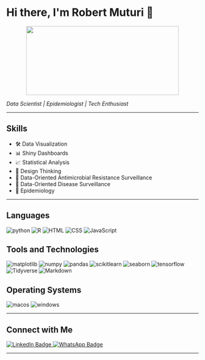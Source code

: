 # Hi there, I'm Robert Muturi 👋

<div align='center'>
  <img src="https://media.giphy.com/media/QpVUMRUJGokfqXyfa1/giphy.gif" width="400" height="180" />
</div>

*Data Scientist | Epidemiologist | Tech Enthusiast*

---

## Skills
- 🛠️ Data Visualization
- 📊 Shiny Dashboards
- 📈 Statistical Analysis
- 🎨 Design Thinking
- 🦠 Data-Oriented Antimicrobial Resistance Surveillance
- 🧬 Data-Oriented Disease Surveillance
- 🔬 Epidemiology 

---

## Languages
![python](https://img.shields.io/badge/Python-FFD43B?style=for-the-badge&logo=python&logoColor=blue)
![R](https://img.shields.io/badge/R-276DC3?style=for-the-badge&logo=r&logoColor=white)
![HTML](https://img.shields.io/badge/HTML-E34F26?style=for-the-badge&logo=html5&logoColor=white)
![CSS](https://img.shields.io/badge/CSS-1572B6?style=for-the-badge&logo=css3&logoColor=white)
![JavaScript](https://img.shields.io/badge/JavaScript-F7DF1E?style=for-the-badge&logo=javascript&logoColor=black)


## Tools and Technologies
![matplotlib](https://img.shields.io/badge/Matplotlib-007ACC?style=for-the-badge&logo=matplotlib&logoColor=white)
![numpy](https://img.shields.io/badge/Numpy-777BB4?style=for-the-badge&logo=numpy&logoColor=white)
![pandas](https://img.shields.io/badge/Pandas-2C2D72?style=for-the-badge&logo=pandas&logoColor=white)
![scikitlearn](https://img.shields.io/badge/scikit_learn-F7931E?style=for-the-badge&logo=scikit-learn&logoColor=white)
![seaborn](https://img.shields.io/badge/Seaborn-3776AB?style=for-the-badge&logo=seaborn&logoColor=white)
![tensorflow](https://img.shields.io/badge/tensorflow-FF6F00?style=for-the-badge&logo=tensorflow&logoColor=blue)
![Tidyverse](https://img.shields.io/badge/Tidyverse-5B9BD5?style=for-the-badge&logo=tidyverse&logoColor=white)
![Markdown](https://img.shields.io/badge/Markdown-5B9BD5?style=for-the-badge&logo=markdown&logoColor=white)

## Operating Systems
![macos](https://img.shields.io/badge/mac%20os-000000?style=for-the-badge&logo=apple&logoColor=white)
![windows](https://img.shields.io/badge/Windows-0078D6?style=for-the-badge&logo=windows&logoColor=white)

---

## Connect with Me
<div id="badges">
  <a href="https://www.linkedin.com/in/robert-muturi-2bb0411b6/">
    <img src="https://img.shields.io/badge/LinkedIn-blue?style=for-the-badge&logo=linkedin&logoColor=white" alt="LinkedIn Badge"/>
  </a>
  <a href="https://wa.me/254743527620" target="_blank">
    <img src="https://img.shields.io/badge/WhatsApp-25D366?style=for-the-badge&logo=whatsapp&logoColor=white" alt="WhatsApp Badge"/>
  </a>
</div>

---

